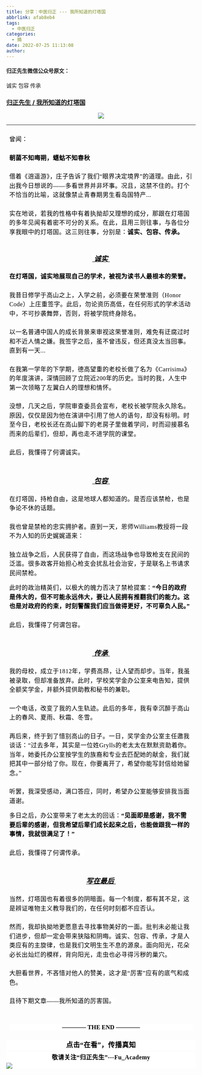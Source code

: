 ```yaml
---
title: 分享：中医归正 --- 我所知道的灯塔国
abbrlink: afab8eb4
tags:
  - 中医归正
categories:
  - 摘
date: 2022-07-25 11:13:08
author:
---
```


#### 归正先生微信公众号原文：

诚实 包容 传承

<!-- more -->

###  [归正先生 / 我所知道的灯塔国](https://mp.weixin.qq.com/s/OxYPGKKT5n7goQo4jhbNgA "跳转至原文")



<div class="rich_media_content ">
                    <p style="text-align: center;margin: 0px 8px 16px;"><img src="https://mmbiz.qpic.cn/mmbiz_png/zjaJCl7DLpWfyItpUlKhvOC9fiaSUx5ZjR5LYmQUezXibgE2VLabJjCmicgAqjRzwTeFBWRBJ2lhrCrRGY9QyRmCw/640?wx_fmt=png" data-type="png" data-w="1490" style=""  /></p><hr style="border-style: solid;border-width: 1px 0 0;border-color: rgba(0,0,0,0.1);-webkit-transform-origin: 0 0;-webkit-transform: scale(1, 0.5);transform-origin: 0 0;transform: scale(1, 0.5);"  /><section style="margin: 25px 8px 5px;white-space: normal;line-height: 1.75em;"><strong><span style="background-color: rgb(255, 255, 255);color: rgb(0, 0, 0);font-family: 仿宋;font-size: 16px;letter-spacing: 0.544px;"><span style="color: rgb(0, 0, 0);font-family: 仿宋;font-size: 16px;font-style: normal;font-variant-ligatures: normal;font-variant-caps: normal;font-weight: 400;letter-spacing: 0.544px;orphans: 2;text-align: justify;text-indent: 0px;text-transform: none;widows: 2;word-spacing: 0px;-webkit-text-stroke-width: 0px;background-color: rgb(255, 255, 255);text-decoration-thickness: initial;text-decoration-style: initial;text-decoration-color: initial;display: inline !important;float: none;">曾闻：</span></span></strong></section><section style="margin: 25px 8px 5px;white-space: normal;line-height: 1.75em;"><strong><span style="background-color: rgb(255, 255, 255);color: rgb(0, 0, 0);font-family: 仿宋;font-size: 16px;letter-spacing: 0.544px;">朝菌不知晦朔，</span><span style="background-color: rgb(255, 255, 255);color: rgb(0, 0, 0);font-family: 仿宋;font-size: 16px;letter-spacing: 0.544px;">蟪蛄不知春秋</span></strong><span style="background-color: rgb(255, 255, 255);color: rgb(0, 0, 0);font-family: 仿宋;font-size: 16px;letter-spacing: 0.544px;"></span></section><section style="margin: 25px 8px 5px;white-space: normal;line-height: 1.75em;"><span style="background-color: rgb(255, 255, 255);color: rgb(0, 0, 0);font-family: 仿宋;font-size: 16px;letter-spacing: 0.544px;">借着《逍遥游》，庄子告诉了我们“眼界决定境界”的道理。由此，引出我今日想说的——</span><span style="background-color: rgb(255, 255, 255);color: rgb(0, 0, 0);font-family: 仿宋;font-size: 16px;letter-spacing: 0.544px;">多看</span><span style="background-color: rgb(255, 255, 255);color: rgb(0, 0, 0);font-family: 仿宋;font-size: 16px;letter-spacing: 0.544px;">世界并非坏事。</span><span style="background-color: rgb(255, 255, 255);color: rgb(0, 0, 0);font-family: 仿宋;font-size: 16px;letter-spacing: 0.544px;">况且，这禁不住的。</span><span style="background-color: rgb(255, 255, 255);color: rgb(0, 0, 0);font-family: 仿宋;font-size: 16px;letter-spacing: 0.544px;">打个不恰当的比喻，这就像禁止青春期男生看岛国特产...</span></section><section style="margin: 25px 8px 48px;white-space: normal;line-height: 1.75em;"><span style="color: rgb(0, 0, 0);font-family: 仿宋;font-size: 16px;font-style: normal;font-variant-ligatures: normal;font-variant-caps: normal;font-weight: 400;letter-spacing: 0.544px;orphans: 2;text-align: justify;text-indent: 0px;text-transform: none;widows: 2;word-spacing: 0px;-webkit-text-stroke-width: 0px;background-color: rgb(255, 255, 255);text-decoration-thickness: initial;text-decoration-style: initial;text-decoration-color: initial;float: none;display: inline !important;">实在地说，若我的性格中有着执拗却又理想的成分，那跟在灯塔国的多年见闻有着密不可分的关系。在此，且用三则往事，与各位分享我眼中的灯塔国。这三则往事，分别是：<strong>诚实、包容、传承。</strong></span></section><section style="margin: 25px 8px 5px;white-space: normal;line-height: 1.5em;text-align: center;"><em><span style="font-size: 18px;text-decoration: underline;"><strong><span style="color: rgb(0, 0, 0);font-family: -apple-system-font, BlinkMacSystemFont, &quot;Helvetica Neue&quot;, &quot;PingFang SC&quot;, &quot;Hiragino Sans GB&quot;, &quot;Microsoft YaHei UI&quot;, &quot;Microsoft YaHei&quot;, Arial, sans-serif;letter-spacing: 0.544px;text-indent: 32px;background-color: rgb(255, 255, 255);">&nbsp;诚实&nbsp;</span></strong></span></em></section><section style="margin: 25px 8px 5px;white-space: normal;line-height: 1.75em;"><span style="color: rgb(0, 0, 0);font-family: 仿宋;font-size: 16px;font-style: normal;font-variant-ligatures: normal;font-variant-caps: normal;font-weight: 400;letter-spacing: 0.544px;orphans: 2;text-align: justify;text-indent: 0px;text-transform: none;widows: 2;word-spacing: 0px;-webkit-text-stroke-width: 0px;background-color: rgb(255, 255, 255);text-decoration-thickness: initial;text-decoration-style: initial;text-decoration-color: initial;float: none;display: inline !important;"><strong>在灯塔国，诚实地展现自己的学术，被视为读书人最根本的荣誉。</strong></span></section><section style="margin: 25px 8px 5px;white-space: normal;line-height: 1.75em;"><span style="color: rgb(0, 0, 0);font-family: 仿宋;font-size: 16px;font-style: normal;font-variant-ligatures: normal;font-variant-caps: normal;font-weight: 400;letter-spacing: 0.544px;orphans: 2;text-align: justify;text-indent: 0px;text-transform: none;widows: 2;word-spacing: 0px;-webkit-text-stroke-width: 0px;background-color: rgb(255, 255, 255);text-decoration-thickness: initial;text-decoration-style: initial;text-decoration-color: initial;float: none;display: inline !important;">我昔日修学于高山之上，入学之前，必须要在荣誉准则（Honor Code）上庄重签字。此后，勿论资历高低，在任何形式的学术活动中，不可抄袭舞弊，否则，将被学院终身除名。</span></section><section style="margin: 25px 8px 5px;white-space: normal;line-height: 1.75em;"><span style="color: rgb(0, 0, 0);font-family: 仿宋;font-size: 16px;font-style: normal;font-variant-ligatures: normal;font-variant-caps: normal;font-weight: 400;letter-spacing: 0.544px;orphans: 2;text-align: justify;text-indent: 0px;text-transform: none;widows: 2;word-spacing: 0px;-webkit-text-stroke-width: 0px;background-color: rgb(255, 255, 255);text-decoration-thickness: initial;text-decoration-style: initial;text-decoration-color: initial;float: none;display: inline !important;">以一名普通中国人的成长背景来审视这荣誉准则，难免有迂腐过时和不近人情之嫌。我签字之后，虽不曾违反，但还真没太当回事。直到有一天...</span></section><section style="margin: 25px 8px 5px;white-space: normal;line-height: 1.75em;"><span style="color: rgb(0, 0, 0);font-family: 仿宋;font-size: 16px;font-style: normal;font-variant-ligatures: normal;font-variant-caps: normal;font-weight: 400;letter-spacing: 0.544px;orphans: 2;text-align: justify;text-indent: 0px;text-transform: none;widows: 2;word-spacing: 0px;-webkit-text-stroke-width: 0px;background-color: rgb(255, 255, 255);text-decoration-thickness: initial;text-decoration-style: initial;text-decoration-color: initial;float: none;display: inline !important;">在我第一学年的下学期，德高望重的老校长做了名为《Carrisima》的年度演讲，深情回顾了立院近200年的历史。当时的我，人生中第一次领略了左翼白人的理想和情怀。</span></section><section style="margin: 25px 8px 5px;white-space: normal;line-height: 1.75em;"><span style="color: rgb(0, 0, 0);font-family: 仿宋;font-size: 16px;font-style: normal;font-variant-ligatures: normal;font-variant-caps: normal;font-weight: 400;letter-spacing: 0.544px;orphans: 2;text-align: justify;text-indent: 0px;text-transform: none;widows: 2;word-spacing: 0px;-webkit-text-stroke-width: 0px;background-color: rgb(255, 255, 255);text-decoration-thickness: initial;text-decoration-style: initial;text-decoration-color: initial;float: none;display: inline !important;">没想，几天之后，学院审查委员会宣布，老校长被学院永久除名。原因，仅仅是因为他在演讲中引用了他人的语句，却没有标明。时至今日，老校长还在高山脚下的老房子里做着学问，时而迎接慕名而来的后辈们，但却，再也走不进学院的课堂。</span></section><section style="margin: 25px 8px 48px;white-space: normal;line-height: 1.75em;"><span style="color: rgb(0, 0, 0);font-family: 仿宋;font-size: 16px;font-style: normal;font-variant-ligatures: normal;font-variant-caps: normal;font-weight: 400;letter-spacing: 0.544px;orphans: 2;text-align: justify;text-indent: 0px;text-transform: none;widows: 2;word-spacing: 0px;-webkit-text-stroke-width: 0px;background-color: rgb(255, 255, 255);text-decoration-thickness: initial;text-decoration-style: initial;text-decoration-color: initial;float: none;display: inline !important;">此后，我懂得了何谓诚实。</span></section><section style="margin: 15px 8px;text-align: center;"><em><span style="text-decoration: underline;"><strong><span style="text-decoration: underline;color: rgb(0, 0, 0);font-family: -apple-system-font, BlinkMacSystemFont, &quot;Helvetica Neue&quot;, &quot;PingFang SC&quot;, &quot;Hiragino Sans GB&quot;, &quot;Microsoft YaHei UI&quot;, &quot;Microsoft YaHei&quot;, Arial, sans-serif;letter-spacing: 0.544px;text-indent: 32px;background-color: rgb(255, 255, 255);font-size: 18px;">&nbsp;包容&nbsp;</span></strong></span></em></section><section style="margin: 25px 8px 5px;white-space: normal;line-height: 1.75em;"><span style="color: rgb(0, 0, 0);font-family: 仿宋;font-size: 16px;font-style: normal;font-variant-ligatures: normal;font-variant-caps: normal;font-weight: 400;letter-spacing: 0.544px;orphans: 2;text-align: justify;text-indent: 0px;text-transform: none;widows: 2;word-spacing: 0px;-webkit-text-stroke-width: 0px;background-color: rgb(255, 255, 255);text-decoration-thickness: initial;text-decoration-style: initial;text-decoration-color: initial;float: none;display: inline !important;">在灯塔国，持枪自由，这是地球人都知道的。是否应该禁枪，也是争论不休的话题。</span></section><section style="margin: 25px 8px 5px;white-space: normal;line-height: 1.75em;"><span style="color: rgb(0, 0, 0);font-family: 仿宋;font-size: 16px;font-style: normal;font-variant-ligatures: normal;font-variant-caps: normal;font-weight: 400;letter-spacing: 0.544px;orphans: 2;text-align: justify;text-indent: 0px;text-transform: none;widows: 2;word-spacing: 0px;-webkit-text-stroke-width: 0px;background-color: rgb(255, 255, 255);text-decoration-thickness: initial;text-decoration-style: initial;text-decoration-color: initial;float: none;display: inline !important;">我也曾是禁枪的忠实拥护者。直到一天，恩师Williams教授将一段不为人知的历史娓娓道来：</span></section><section style="margin: 25px 8px 5px;white-space: normal;line-height: 1.75em;"><span style="color: rgb(0, 0, 0);font-family: 仿宋;font-size: 16px;font-style: normal;font-variant-ligatures: normal;font-variant-caps: normal;font-weight: 400;letter-spacing: 0.544px;orphans: 2;text-align: justify;text-indent: 0px;text-transform: none;widows: 2;word-spacing: 0px;-webkit-text-stroke-width: 0px;background-color: rgb(255, 255, 255);text-decoration-thickness: initial;text-decoration-style: initial;text-decoration-color: initial;float: none;display: inline !important;">独立战争之后，人民获得了自由，而这场战争也导致枪支在民间的泛滥。很多政客开始担心枪支会扰乱社会治安，于是联名上书请求民间禁枪。</span></section><section style="margin: 15px 8px;line-height: 1.75em;"><span style="color: rgb(0, 0, 0);font-family: 仿宋;font-size: 16px;font-style: normal;font-variant-ligatures: normal;font-variant-caps: normal;font-weight: 400;letter-spacing: 0.544px;orphans: 2;text-align: justify;text-indent: 0px;text-transform: none;widows: 2;word-spacing: 0px;-webkit-text-stroke-width: 0px;background-color: rgb(255, 255, 255);text-decoration-thickness: initial;text-decoration-style: initial;text-decoration-color: initial;float: none;display: inline !important;">此时的政治精英们，以极大的魄力否决了禁枪提案：</span><span style="color: rgb(0, 0, 0);font-family: 仿宋;font-size: 16px;font-style: normal;font-variant-ligatures: normal;font-variant-caps: normal;font-weight: 400;letter-spacing: 0.544px;orphans: 2;text-align: justify;text-indent: 0px;text-transform: none;widows: 2;word-spacing: 0px;-webkit-text-stroke-width: 0px;background-color: rgb(255, 255, 255);text-decoration-thickness: initial;text-decoration-style: initial;text-decoration-color: initial;float: none;display: inline !important;"><strong>“今日的政府是伟大的，但不可能永远伟大，要让人民拥有推翻我们的能力。这也是对政府的约束，时刻警醒我们应当做得更好，不可辜负人民。”</strong></span></section><section style="margin: 25px 8px 48px;white-space: normal;line-height: 1.75em;"><span style="color: rgb(0, 0, 0);font-family: 仿宋;font-size: 16px;font-style: normal;font-variant-ligatures: normal;font-variant-caps: normal;font-weight: 400;letter-spacing: 0.544px;orphans: 2;text-align: justify;text-indent: 0px;text-transform: none;widows: 2;word-spacing: 0px;-webkit-text-stroke-width: 0px;background-color: rgb(255, 255, 255);text-decoration-thickness: initial;text-decoration-style: initial;text-decoration-color: initial;float: none;display: inline !important;">此后，我懂得了何谓包容。</span></section><section style="margin: 15px 8px;text-align: center;"><em><span style="font-size: 18px;text-decoration: underline;"><strong><span style="text-decoration: underline;font-size: 18px;color: rgb(0, 0, 0);font-family: -apple-system-font, BlinkMacSystemFont, &quot;Helvetica Neue&quot;, &quot;PingFang SC&quot;, &quot;Hiragino Sans GB&quot;, &quot;Microsoft YaHei UI&quot;, &quot;Microsoft YaHei&quot;, Arial, sans-serif;letter-spacing: 0.544px;text-indent: 32px;background-color: rgb(255, 255, 255);">&nbsp;传承&nbsp;</span></strong></span></em></section><section style="margin: 25px 8px 5px;white-space: normal;line-height: 1.75em;"><span style="color: rgb(0, 0, 0);font-family: 仿宋;font-size: 16px;font-style: normal;font-variant-ligatures: normal;font-variant-caps: normal;font-weight: 400;letter-spacing: 0.544px;orphans: 2;text-align: justify;text-indent: 0px;text-transform: none;widows: 2;word-spacing: 0px;-webkit-text-stroke-width: 0px;background-color: rgb(255, 255, 255);text-decoration-thickness: initial;text-decoration-style: initial;text-decoration-color: initial;float: none;display: inline !important;">我的母校，成立于1812年，学费高昂，让人望而却步。当年，我虽被录取，但却准备放弃。此时，学校奖学金办公室来电告知，提供全额奖学金，并额外提供助教和秘书的兼职。</span></section><section style="margin: 25px 8px 5px;white-space: normal;line-height: 1.75em;"><span style="color: rgb(0, 0, 0);font-family: 仿宋;font-size: 16px;font-style: normal;font-variant-ligatures: normal;font-variant-caps: normal;font-weight: 400;letter-spacing: 0.544px;orphans: 2;text-align: justify;text-indent: 0px;text-transform: none;widows: 2;word-spacing: 0px;-webkit-text-stroke-width: 0px;background-color: rgb(255, 255, 255);text-decoration-thickness: initial;text-decoration-style: initial;text-decoration-color: initial;float: none;display: inline !important;">一个电话，改变了我的人生轨迹。此后的多年，我有幸沉醉于高山上的春风、夏雨、秋霜、冬雪。</span></section><section style="margin: 25px 8px 5px;white-space: normal;line-height: 1.75em;"><span style="color: rgb(0, 0, 0);font-family: 仿宋;font-size: 16px;font-style: normal;font-variant-ligatures: normal;font-variant-caps: normal;font-weight: 400;letter-spacing: 0.544px;orphans: 2;text-align: justify;text-indent: 0px;text-transform: none;widows: 2;word-spacing: 0px;-webkit-text-stroke-width: 0px;background-color: rgb(255, 255, 255);text-decoration-thickness: initial;text-decoration-style: initial;text-decoration-color: initial;float: none;display: inline !important;">再后来，终于到了惜别高山的日子。一日，奖学金办公室主任邀我谈话：“过去多年，其实是一</span><span style="color: rgb(0, 0, 0);font-family: 仿宋;font-size: 16px;font-style: normal;font-variant-ligatures: normal;font-variant-caps: normal;font-weight: 400;letter-spacing: 0.544px;orphans: 2;text-align: justify;text-indent: 0px;text-transform: none;widows: 2;word-spacing: 0px;-webkit-text-stroke-width: 0px;background-color: rgb(255, 255, 255);text-decoration-thickness: initial;text-decoration-style: initial;text-decoration-color: initial;float: none;display: inline !important;">位姓Grylls的老</span><span style="color: rgb(0, 0, 0);font-family: 仿宋;font-size: 16px;font-style: normal;font-variant-ligatures: normal;font-variant-caps: normal;font-weight: 400;letter-spacing: 0.544px;orphans: 2;text-align: justify;text-indent: 0px;text-transform: none;widows: 2;word-spacing: 0px;-webkit-text-stroke-width: 0px;background-color: rgb(255, 255, 255);text-decoration-thickness: initial;text-decoration-style: initial;text-decoration-color: initial;float: none;display: inline !important;">太太在默默资助着你。当年，她委托办公室按学生的族裔和专业去匹配她的献金，我们就把其中一部分给了你。现在，你要离开了，希望你能写封信给她留念。”</span></section><section style="margin: 25px 8px 5px;white-space: normal;line-height: 1.75em;"><span style="color: rgb(0, 0, 0);font-family: 仿宋;font-size: 16px;font-style: normal;font-variant-ligatures: normal;font-variant-caps: normal;font-weight: 400;letter-spacing: 0.544px;orphans: 2;text-align: justify;text-indent: 0px;text-transform: none;widows: 2;word-spacing: 0px;-webkit-text-stroke-width: 0px;background-color: rgb(255, 255, 255);text-decoration-thickness: initial;text-decoration-style: initial;text-decoration-color: initial;float: none;display: inline !important;">听罢，我深受感动，满口答应，同时，希望办公室能够安排我当面道谢。</span></section><section style="margin: 15px 8px;line-height: 1.75em;"><span style="color: rgb(0, 0, 0);font-family: 仿宋;font-size: 16px;font-style: normal;font-variant-ligatures: normal;font-variant-caps: normal;font-weight: 400;letter-spacing: 0.544px;orphans: 2;text-align: justify;text-indent: 0px;text-transform: none;widows: 2;word-spacing: 0px;-webkit-text-stroke-width: 0px;background-color: rgb(255, 255, 255);text-decoration-thickness: initial;text-decoration-style: initial;text-decoration-color: initial;float: none;display: inline !important;">多日之后，办公室带来了老太太的回话：</span><span style="color: rgb(0, 0, 0);font-family: 仿宋;font-size: 16px;font-style: normal;font-variant-ligatures: normal;font-variant-caps: normal;font-weight: 400;letter-spacing: 0.544px;orphans: 2;text-align: justify;text-indent: 0px;text-transform: none;widows: 2;word-spacing: 0px;-webkit-text-stroke-width: 0px;background-color: rgb(255, 255, 255);text-decoration-thickness: initial;text-decoration-style: initial;text-decoration-color: initial;float: none;display: inline !important;"><strong>“见面即是感谢，我不需要后辈的感谢，但我希望后辈们成长起来之后，也能做跟我一样的事情，我就很满足了！”</strong></span></section><section style="margin: 25px 8px 48px;white-space: normal;line-height: 1.75em;"><span style="color: rgb(0, 0, 0);font-family: 仿宋;font-size: 16px;font-style: normal;font-variant-ligatures: normal;font-variant-caps: normal;font-weight: 400;letter-spacing: 0.544px;orphans: 2;text-align: justify;text-indent: 0px;text-transform: none;widows: 2;word-spacing: 0px;-webkit-text-stroke-width: 0px;background-color: rgb(255, 255, 255);text-decoration-thickness: initial;text-decoration-style: initial;text-decoration-color: initial;float: none;display: inline !important;">此后，我懂得了何谓传承。</span></section><section style="margin: 15px 8px;text-align: center;"><span style="color: rgb(0, 0, 0);font-family: -apple-system-font, BlinkMacSystemFont, &quot;Helvetica Neue&quot;, &quot;PingFang SC&quot;, &quot;Hiragino Sans GB&quot;, &quot;Microsoft YaHei UI&quot;, &quot;Microsoft YaHei&quot;, Arial, sans-serif;font-size: 16px;letter-spacing: 0.544px;text-indent: 32px;background-color: rgb(255, 255, 255);"><em style="text-align: center;white-space: normal;"><span style="font-size: 18px;text-decoration: underline;"><strong><span style="color: rgb(0, 0, 0);font-family: -apple-system-font, BlinkMacSystemFont, &quot;Helvetica Neue&quot;, &quot;PingFang SC&quot;, &quot;Hiragino Sans GB&quot;, &quot;Microsoft YaHei UI&quot;, &quot;Microsoft YaHei&quot;, Arial, sans-serif;letter-spacing: 0.544px;text-indent: 32px;background-color: rgb(255, 255, 255);"> 写在最后&nbsp;</span></strong></span></em></span></section><section style="margin: 25px 8px 5px;white-space: normal;line-height: 1.75em;"><span style="color: rgb(0, 0, 0);font-family: 仿宋;font-size: 16px;font-style: normal;font-variant-ligatures: normal;font-variant-caps: normal;font-weight: 400;letter-spacing: 0.544px;orphans: 2;text-align: justify;text-indent: 0px;text-transform: none;widows: 2;word-spacing: 0px;-webkit-text-stroke-width: 0px;background-color: rgb(255, 255, 255);text-decoration-thickness: initial;text-decoration-style: initial;text-decoration-color: initial;float: none;display: inline !important;">当然，灯塔国也有着很多的阴暗面。</span><span style="color: rgb(0, 0, 0);font-family: 仿宋;font-size: 16px;font-style: normal;font-variant-ligatures: normal;font-variant-caps: normal;font-weight: 400;letter-spacing: 0.544px;orphans: 2;text-align: justify;text-indent: 0px;text-transform: none;widows: 2;word-spacing: 0px;-webkit-text-stroke-width: 0px;background-color: rgb(255, 255, 255);text-decoration-thickness: initial;text-decoration-style: initial;text-decoration-color: initial;float: none;display: inline !important;">每一个制度，都有其不足，这是辨证唯物主义教导我们的，在任何时刻都不应否认。</span><span style="color: rgb(0, 0, 0);font-family: 仿宋;font-size: 16px;font-style: normal;font-variant-ligatures: normal;font-variant-caps: normal;font-weight: 400;letter-spacing: 0.544px;orphans: 2;text-align: justify;text-indent: 0px;text-transform: none;widows: 2;word-spacing: 0px;-webkit-text-stroke-width: 0px;background-color: rgb(255, 255, 255);text-decoration-thickness: initial;text-decoration-style: initial;text-decoration-color: initial;float: none;display: inline !important;"><span style="margin: 0px;padding: 0px;font-style: normal;font-variant-ligatures: normal;font-variant-caps: normal;font-weight: 400;orphans: 2;text-align: justify;text-indent: 0px;text-transform: none;widows: 2;word-spacing: 0px;-webkit-text-stroke-width: 0px;caret-color: rgba(0, 0, 0, 0);text-decoration-thickness: initial;text-decoration-style: initial;text-decoration-color: initial;background-color: rgb(255, 255, 255);color: rgb(0, 0, 0);font-family: 仿宋;font-size: 16px;letter-spacing: 0.544px;"></span></span></section><section style="margin: 25px 8px 5px;white-space: normal;line-height: 1.75em;"><span style="color: rgb(0, 0, 0);font-family: 仿宋;font-size: 16px;font-style: normal;font-variant-ligatures: normal;font-variant-caps: normal;font-weight: 400;letter-spacing: 0.544px;orphans: 2;text-align: justify;text-indent: 0px;text-transform: none;widows: 2;word-spacing: 0px;-webkit-text-stroke-width: 0px;background-color: rgb(255, 255, 255);text-decoration-thickness: initial;text-decoration-style: initial;text-decoration-color: initial;float: none;display: inline !important;"><span style="margin: 0px;padding: 0px;font-style: normal;font-variant-ligatures: normal;font-variant-caps: normal;font-weight: 400;orphans: 2;text-align: justify;text-indent: 0px;text-transform: none;widows: 2;word-spacing: 0px;-webkit-text-stroke-width: 0px;caret-color: rgba(0, 0, 0, 0);text-decoration-thickness: initial;text-decoration-style: initial;text-decoration-color: initial;background-color: rgb(255, 255, 255);color: rgb(0, 0, 0);font-family: 仿宋;font-size: 16px;letter-spacing: 0.544px;"></span>然而，我却执拗地更愿意去寻找事物美好的一面。</span><span style="color: rgb(0, 0, 0);font-family: 仿宋;font-size: 16px;font-style: normal;font-variant-ligatures: normal;font-variant-caps: normal;font-weight: 400;letter-spacing: 0.544px;orphans: 2;text-align: justify;text-indent: 0px;text-transform: none;widows: 2;word-spacing: 0px;-webkit-text-stroke-width: 0px;background-color: rgb(255, 255, 255);text-decoration-thickness: initial;text-decoration-style: initial;text-decoration-color: initial;float: none;display: inline !important;">批判未必能让我们进步，但却一定会带来狭隘和阴晦。</span><span style="color: rgb(0, 0, 0);font-family: 仿宋;font-size: 16px;font-style: normal;font-variant-ligatures: normal;font-variant-caps: normal;font-weight: 400;letter-spacing: 0.544px;orphans: 2;text-align: justify;text-indent: 0px;text-transform: none;widows: 2;word-spacing: 0px;-webkit-text-stroke-width: 0px;background-color: rgb(255, 255, 255);text-decoration-thickness: initial;text-decoration-style: initial;text-decoration-color: initial;float: none;display: inline !important;">诚实、包容、传承，才是人类应有的主旋律，也是我们文明生生不息的源泉。</span><span style="color: rgb(0, 0, 0);font-family: 仿宋;font-size: 16px;font-style: normal;font-variant-ligatures: normal;font-variant-caps: normal;font-weight: 400;letter-spacing: 0.544px;orphans: 2;text-align: justify;text-indent: 0px;text-transform: none;widows: 2;word-spacing: 0px;-webkit-text-stroke-width: 0px;background-color: rgb(255, 255, 255);text-decoration-thickness: initial;text-decoration-style: initial;text-decoration-color: initial;float: none;display: inline !important;"><span style="margin: 0px;padding: 0px;font-style: normal;font-variant-ligatures: normal;font-variant-caps: normal;font-weight: 400;orphans: 2;text-align: justify;text-indent: 0px;text-transform: none;widows: 2;word-spacing: 0px;-webkit-text-stroke-width: 0px;text-decoration-thickness: initial;text-decoration-style: initial;text-decoration-color: initial;background-color: rgb(255, 255, 255);color: rgb(0, 0, 0);font-family: 仿宋;font-size: 16px;letter-spacing: 0.544px;"></span>面向阳光，花朵必长出灿烂的模样，背向阳光，走虫也必寻得污秽的巢穴。</span></section><section style="margin: 25px 8px 5px;white-space: normal;line-height: 1.75em;"><span style="color:#000000;font-family:仿宋;"><span style="font-size: 16px;letter-spacing: 0.544px;background-color: rgb(255, 255, 255);">大胆看世界，不吝惜对他人的赞美，这才是“厉害”应有的底气和成色。</span></span></section><section style="margin: 25px 8px 48px;white-space: normal;line-height: 1.75em;"><span style="color:#000000;font-family:仿宋;"><span style="font-size: 16px;letter-spacing: 0.544px;background-color: rgb(255, 255, 255);">且待下期文章——我所知道的厉害国。</span></span><strong style="text-align: center;outline: 0px;max-width: 100%;box-sizing: border-box !important;overflow-wrap: break-word !important;"><span style="outline: 0px;max-width: 100%;color: rgb(0, 0, 0);font-family: 仿宋;font-size: 16px;box-sizing: border-box !important;overflow-wrap: break-word !important;"></span></strong></section><section style="margin: 16px 8px 24px;padding: 0px;color: rgb(51, 51, 51);font-family: mp-quote, -apple-system-font, BlinkMacSystemFont, &quot;Helvetica Neue&quot;, &quot;PingFang SC&quot;, &quot;Hiragino Sans GB&quot;, &quot;Microsoft YaHei UI&quot;, &quot;Microsoft YaHei&quot;, Arial, sans-serif;font-size: 17px;font-style: normal;font-variant-ligatures: normal;font-variant-caps: normal;font-weight: 400;letter-spacing: normal;orphans: 2;text-indent: 0px;text-transform: none;white-space: normal;widows: 2;word-spacing: 0px;-webkit-text-stroke-width: 0px;text-decoration-thickness: initial;text-decoration-style: initial;text-decoration-color: initial;outline: 0px;max-width: 100%;clear: both;min-height: 1em;background-color: rgb(255, 255, 255);text-align: center;box-sizing: border-box !important;overflow-wrap: break-word !important;"><strong style="margin: 0px;padding: 0px;outline: 0px;max-width: 100%;text-align: center;box-sizing: border-box !important;overflow-wrap: break-word !important;"><span style="margin: 0px;padding: 0px;outline: 0px;max-width: 100%;color: rgb(0, 0, 0);font-family: 仿宋;font-size: 16px;box-sizing: border-box !important;overflow-wrap: break-word !important;">———— THE&nbsp;END ————</span></strong></section>
					<section style="margin-top: 20px;margin-bottom: 5px;outline: 0px;max-width: 100%;font-family: -apple-system, BlinkMacSystemFont, &quot;Helvetica Neue&quot;, &quot;PingFang SC&quot;, &quot;Hiragino Sans GB&quot;, &quot;Microsoft YaHei UI&quot;, &quot;Microsoft YaHei&quot;, Arial, sans-serif;letter-spacing: 0.544px;white-space: normal;font-size: 16px;min-height: 1em;color: rgb(62, 62, 62);text-align: center;line-height: 1.75em;background-color: rgb(255, 255, 255);box-sizing: border-box !important;overflow-wrap: break-word !important;"><strong style="outline: 0px;max-width: 100%;box-sizing: border-box !important;overflow-wrap: break-word !important;"><span style="outline: 0px;max-width: 100%;font-size: 18px;color: rgb(0, 0, 0);font-family: 仿宋;letter-spacing: 0.5px;box-sizing: border-box !important;overflow-wrap: break-word !important;">点击“在看”，传播真知</span></strong></section><section style="margin-top: 5px;margin-bottom: 5px;outline: 0px;max-width: 100%;font-family: -apple-system, BlinkMacSystemFont, &quot;Helvetica Neue&quot;, &quot;PingFang SC&quot;, &quot;Hiragino Sans GB&quot;, &quot;Microsoft YaHei UI&quot;, &quot;Microsoft YaHei&quot;, Arial, sans-serif;letter-spacing: 0.544px;white-space: normal;font-size: 16px;min-height: 1em;color: rgb(62, 62, 62);text-align: center;line-height: 1.75em;background-color: rgb(255, 255, 255);box-sizing: border-box !important;overflow-wrap: break-word !important;"><strong style="outline: 0px;max-width: 100%;box-sizing: border-box !important;overflow-wrap: break-word !important;"><span style="outline: 0px;max-width: 100%;font-size: 18px;color: rgb(0, 0, 0);font-family: 仿宋;letter-spacing: 0.5px;box-sizing: border-box !important;overflow-wrap: break-word !important;"><strong style="outline: 0px;max-width: 100%;color: rgb(62, 62, 62);font-size: 16px;box-sizing: border-box !important;overflow-wrap: break-word !important;"><span style="outline: 0px;max-width: 100%;color: rgb(0, 0, 0);box-sizing: border-box !important;overflow-wrap: break-word !important;">敬请关注“归正先生”---Fu_Academy</span></strong></span></strong><img style="clear: both; display: block; margin:auto;" src="https://tva1.sinaimg.cn/large/8bf740e1gy1h1mumf16scj20u00f1ae6.jpg" /></section>
                </div>
